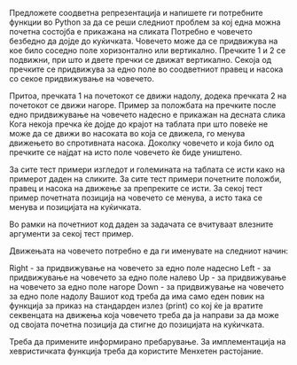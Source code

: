 Предложете соодветна репрезентација и напишете ги потребните функции во Python за да се реши следниот проблем за кој една можна почетна состојба е прикажана на сликата
Потребно е човечето безбедно да дојде до куќичката. Човечето може да се придвижува на кое било соседно поле хоризонтално или вертикално. Пречките 1 и 2 се подвижни, при што и двете пречки се движат вертикално. Секоја од пречките се придвижува за едно поле во соодветниот правец и насока со секое придвижување на човечето.

Притоа, пречката 1 на почетокот се движи надолу, додека пречката 2 на почетокот се движи нагоре. Пример за положбата на пречките после едно придвижување на човечето надесно е прикажан на десната слика
Кога некоја пречка ќе дојде до крајот на таблата при што повеќе не може да се движи во насоката во која се движела, го менува движењето во спротивната насока. Доколку човечето и која било од пречките се најдат на исто поле човечето ќе биде уништено.

За сите тест примери изгледот и големината на таблата се исти како на примерот даден на сликите. За сите тест примери почетните положби, правец и насока на движење за препреките се исти. За секој тест пример почетната позиција на човечето се менува, а исто така се менува и позицијата на куќичката.

Во рамки на почетниот код даден за задачата се вчитуваат влезните аргументи за секој тест пример.

Движењата на човечето потребно е да ги именувате на следниот начин:

Right - за придвижување на човечето за едно поле надесно
Left - за придвижување на човечето за едно поле налево
Up - за придвижување на човечето за едно поле нагоре
Down - за придвижување на човечето за едно поле надолу
Вашиот код треба да има само еден повик на функција за приказ на стандарден излез (print) со кој ќе ја вратите секвенцата на движења која човечето треба да ја направи за да може од својата почетна позиција да стигне до позицијата на куќичката.

Треба да примените информирано пребарување. За имплементација на хевристичката функција треба да користите Менхетен растојание.